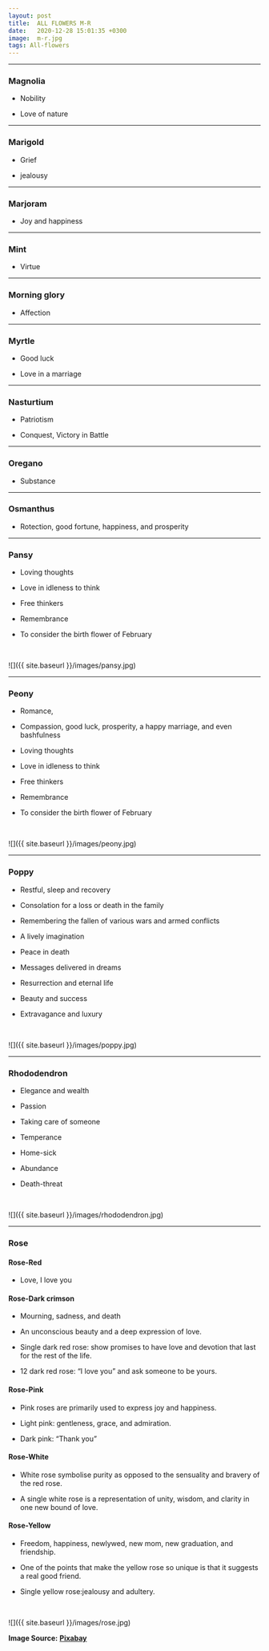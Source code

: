```yaml
---
layout: post
title:  ALL FLOWERS M-R
date:   2020-12-28 15:01:35 +0300
image:  m-r.jpg
tags: All-flowers
---
```


***

### Magnolia

* Nobility

* Love of nature

***

### Marigold 

* Grief

* jealousy

***

### Marjoram

* Joy and happiness

***

### Mint

* Virtue

***

### Morning glory

* Affection

***

### Myrtle

* Good luck

* Love in a marriage

***

### Nasturtium

* Patriotism

* Conquest, Victory in Battle

***

### Oregano

* Substance

***

### Osmanthus

* Rotection, good fortune, happiness, and prosperity

***

### Pansy

* Loving thoughts

* Love in idleness to think

* Free thinkers

* Remembrance

* To consider the birth flower of February

<br>

![]({{ site.baseurl }}/images/pansy.jpg)
<br>

***

### Peony

* Romance,

* Compassion, good luck, prosperity, a happy marriage, and even bashfulness

* Loving thoughts

* Love in idleness to think

* Free thinkers

* Remembrance

* To consider the birth flower of February
<br>

![]({{ site.baseurl }}/images/peony.jpg)
<br>

***

### Poppy

* Restful, sleep and recovery

* Consolation for a loss or death in the family

* Remembering the fallen of various wars and armed conflicts

* A lively imagination

* Peace in death

* Messages delivered in dreams

* Resurrection and eternal life

* Beauty and success

* Extravagance and luxury

<br>

![]({{ site.baseurl }}/images/poppy.jpg)
<br>

***

### Rhododendron

* Elegance and wealth

* Passion

* Taking care of someone

* Temperance

* Home-sick

* Abundance

* Death-threat
<br>

![]({{ site.baseurl }}/images/rhododendron.jpg)
<br>

***

### Rose

#### Rose-Red
* Love, I love you
 
#### Rose-Dark crimson
* Mourning, sadness, and death

* An unconscious beauty and a deep expression of love.

* Single dark red rose: show promises to have love and devotion that last for the rest of the life.

* 12 dark red rose: “I love you” and ask someone to be yours.


#### Rose-Pink

* Pink roses are primarily used to express joy and happiness.

* Light pink: gentleness, grace, and admiration.

* Dark pink: “Thank you”


#### Rose-White

* White rose symbolise purity as opposed to the sensuality and bravery of the red rose.

* A single white rose is a representation of unity, wisdom, and clarity in one new bound of love.

#### Rose-Yellow

* Freedom, happiness, newlywed, new mom, new graduation, and friendship.

* One of the points that make the yellow rose so unique is that it suggests a real good friend.

* Single yellow rose:jealousy and adultery.
<br>

![]({{ site.baseurl }}/images/rose.jpg)
<br>


__Image Source:__ <a href="https://pixabay.com/">__Pixabay__</a>